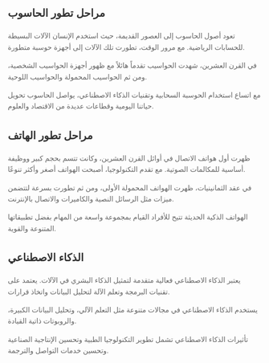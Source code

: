 <!DOCTYPE html>
<html lang="ar">
<head>
  <meta charset="UTF-8">
  <meta name="viewport" content="width=device-width, initial-scale=1.0">
  <title>موقع الهاتف المحمول والحاسوب</title>
  <style>
    body {
      font-family: 'Arial', sans-serif;
      line-height: 1.6;
      margin: 20px;
    }
    section {
      margin-bottom: 30px;
    }
    h2 {
      color: #333;
    }
    p {
      color: #666;
    }
  </style>
</head>
<body>

  <section>
    <h2>مراحل تطور الحاسوب</h2>
    <p>تعود أصول الحاسوب إلى العصور القديمة، حيث استخدم الإنسان الآلات البسيطة للحسابات الرياضية. مع مرور الوقت، تطورت تلك الآلات إلى أجهزة حوسبة متطورة.</p>
    <p>في القرن العشرين، شهدت الحواسيب تقدماً هائلاً مع ظهور أجهزة الحواسيب الشخصية، ومن ثم الحواسيب المحمولة والحواسيب اللوحية.</p>
    <p>مع اتساع استخدام الحوسبة السحابية وتقنيات الذكاء الاصطناعي، يواصل الحاسوب تحويل حياتنا اليومية وقطاعات عديدة من الاقتصاد والعلوم.</p>
  </section>

  <section>
    <h2>مراحل تطور الهاتف</h2>
    <p>ظهرت أول هواتف الاتصال في أوائل القرن العشرين، وكانت تتسم بحجم كبير ووظيفة أساسية للمكالمات الصوتية. مع تقدم التكنولوجيا، أصبحت الهواتف أصغر وأكثر تنوعًا.</p>
    <p>في عقد الثمانينيات، ظهرت الهواتف المحمولة الأولى، ومن ثم تطورت بسرعة لتتضمن ميزات مثل الرسائل النصية والكاميرات والاتصال بالإنترنت.</p>
    <p>الهواتف الذكية الحديثة تتيح للأفراد القيام بمجموعة واسعة من المهام بفضل تطبيقاتها المتنوعة والقوية.</p>
  </section>

  <section>
    <h2>الذكاء الاصطناعي</h2>
    <p>يعتبر الذكاء الاصطناعي فعالية متقدمة لتمثيل الذكاء البشري في الآلات. يعتمد على تقنيات البرمجة وتعلم الآلة لتحليل البيانات واتخاذ قرارات.</p>
    <p>يستخدم الذكاء الاصطناعي في مجالات متنوعة مثل التعلم الآلي، وتحليل البيانات الكبيرة، والروبوتات ذاتية القيادة.</p>
    <p>تأثيرات الذكاء الاصطناعي تشمل تطوير التكنولوجيا الطبية وتحسين الإنتاجية الصناعية وتحسين خدمات التواصل والترجمة.</p>
  </section>

</body>
</html>
